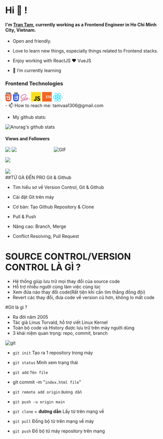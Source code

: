 # Hi 👋 !

#### I'm [Tran Tam](https://github.com/owentr1369), currently working as a Frontend Engineer in Ho Chi Minh City, Vietnam.

<!--
**owentr1369/owentr1369** is a ✨ _special_ ✨ repository because its `README.md` (this file) appears on your GitHub profile.

Here are some ideas to get you started:

- 🔭 I’m currently working on ...
- 🌱 I’m currently learning ...
- 👯 I’m looking to collaborate on ...
- 🤔 I’m looking for help with ...
- 💬 Ask me about ...
- 📫 How to reach me: ...
- 😄 Pronouns: ...
- ⚡ Fun fact: ...
-->
- Open and friendly.
- Love to learn new things, especially things related to Frontend stacks.
- Enjoy working with ReactJS ❤ VueJS

- 🌱 I’m currently learning

### Frontend Technologies
<div>
  <img src ="./images/html-5.svg" alt="HTML5 logo" width="4%" title='HTML5'/>
  <img src ="./images/css-3.svg" alt="CSS3 logo" width="4%" title='CSS3'/>
  <img src ="./images/sass.svg" alt="Sass logo" width="6%" title='Sass'/>
  <img src ="./images/javascript.svg" alt="JavaScript logo" width="6%" title='JavaScript'/>
  <img src ="./images/es6.svg" alt="ES6 logo" width="6%" title='ES6'/>
  <img src ="./images/react.svg" alt="react logo" width="6%" title='React'/>
  </div>
- 📫 How to reach me: tamvaa1306@gmail.com

- My github stats:

![Anurag's github stats](https://github-readme-stats.vercel.app/api?username=owentr1369&theme=radical)


####  Views and Followers
![](https://i0.wp.com/s1.uphinh.org/2021/09/09/1a1d60ba032fca679a8bb71ebe5fa649.png)
<a href="https://github.com/owentr1369">
    <img src="https://komarev.com/ghpvc/?username=owentr1369">
	</a><a href="https://github.com/huykhangvo"></a>
<img align="right" alt="GIF" src="https://media.giphy.com/media/p4NLw3I4U0idi/giphy.gif" width="350px" />


![](https://github-profile-summary-cards.vercel.app/api/cards/profile-details?username=owentr1369&theme=monokai)
<br/>
<br/>
![](https://1000logos.net/wp-content/uploads/2021/05/GitHub-logo.png)
<br/>
##TỪ GÀ ĐẾN PRO Git & Github
- Tìm hiểu sơ về Version Control, Git & Github
- Cài đặt Git trên máy

- Cơ bản: Tạo Github Repository & Clone
- Pull & Push

- Nâng cao: Branch, Merge
- Conflict Resolving, Pull Request

# SOURCE CONTROL/VERSION CONTROL LÀ GÌ ?
- Hệ thống giúp lưu trữ mọi thay đổi của source code
- Hỗ trợ nhiều người cùng làm việc cùng lúc
- Xem đứa nào thay đổi code(Rất tiện khi cần tìm thằng đồng đội)
- Revert các thay đổi, đưa code về version cũ hơn, không lo mất code

#Git là gì ?
- Ra đời  năm 2005
- Tác giả Linus Torvald, hỗ trợ viết Linux Kernel
- Toàn bộ code và History được lưu trữ trên máy người dùng
- 3 khải niệm quan trọng: repo, commit, branch

![git](https://www.sferalabs.cc/wp-content/uploads/github-logo-white-700x465.png)

- `git init` Tạo ra 1 repository trong máy

- `git status` Mình xem trạng thái

- `git add` `Tên file`

- git commit -m "`index.html file`"

- `git remote add origin` `Đường dẫn`

- `git push -u origin main`

- `git clone` + **đường dẫn** Lấy từ trên mạng về

- `git pull`  Đồng bộ từ trên mạng về máy

- `git push` Đồ bộ từ máy repository trên mạng
